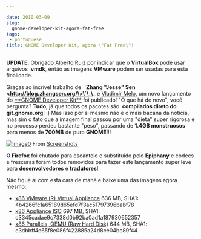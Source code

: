```yaml
---

date: 2010-03-09
slug: |
  gnome-developer-kit-agora-fat-free
tags:
 - portuguese
title: GNOME Developer Kit, agora \"Fat Free\"!
---
```


**UPDATE**: Obrigado [Alberto Ruiz](http://aruiz.synaptia.net/) por
indicar que o **VirtualBox** pode usar arquivos .**vmdk**, então as
imagens **VMware** podem ser usadas para esta finalidade.

Graças ao incrivel trabalho de  **\`Zhang "Jesse" Sen
\<http://blog.zhangsen.org/\>\`\_\_** e [Vladimir
Melo](http://vladimirmelo.wordpress.com), um novo lançamento do
[\*\*GNOME Developer Kit\*\*](http://bit.ly/GNOMEDevKit) foi publicado!
"O que há de novo", você pergunta? **Tudo**, já que todos os pacotes
são  **compilados direto do git.gnome.org**! :) Mas isso por si mesmo
não é o mais bacana da notícia, mas sim o fato que a imagem final passou
por uma "dieta" super rigorosa e no processo perdeu bastante "peso",
passando de **1.4GB monstruosos** para menos de **700MB** de puro
**GNOME**!!!

[![image0](http://lh5.ggpht.com/_9QQeITShNa0/S4xwu4TdbLI/AAAAAAACOqU/DWMfWRHZ6W0/s400/Captura_de_tela.png)](http://picasaweb.google.com/lh/photo/7CivLsVida0SEg5k5NE27A?feat=embedwebsite)
From
[Screenshots](http://picasaweb.google.com/og.maciel/Screenshots?feat=embedwebsite)

**O Firefox** foi chutado para escanteio e substituido pelo **Epiphany**
e codecs e frescuras foram todos removidos para fazer este lançamento
super leve para **desenvolvedores** e **tradutores**!

Não fique aí com esta cara de mané e baixe uma das imagens agora mesmo:

-   [x86 VMware (R) Virtual Appliance](http://bit.ly/GDK_VMware) 636 MB,
    SHA1: 4b4266fc1a65189d65efd7f3ac51797396babf78
-   [x86 Appliance ISO](http://bit.ly/GDK_ISO) 697 MB, SHA1:
    c3345cadae9c7338d0b92ba0ad1a187930652357
-   [x86 Parallels, QEMU (Raw Hard Disk)](http://bit.ly/GDK_RAW) 644 MB,
    SHA1: e3dbbff4e65f8e086f422885a24d8ee04bc89f44
